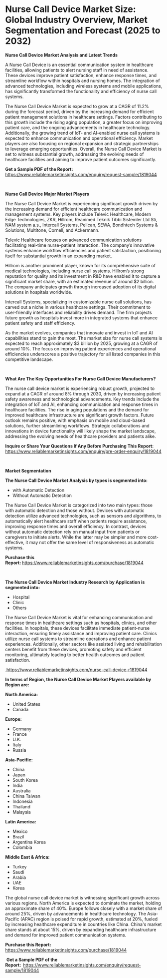 <p><h1>Nurse Call Device Market Size: Global Industry Overview, Market Segmentation and Forecast (2025 to 2032)</h1></p><p><strong>Nurse Call Device Market Analysis and Latest Trends</strong></p>
<p><p>A Nurse Call Device is an essential communication system in healthcare facilities, allowing patients to alert nursing staff in need of assistance. These devices improve patient satisfaction, enhance response times, and streamline workflow within hospitals and nursing homes. The integration of advanced technologies, including wireless systems and mobile applications, has significantly transformed the functionality and efficiency of nurse call systems.</p><p>The Nurse Call Device Market is expected to grow at a CAGR of 11.2% during the forecast period, driven by the increasing demand for efficient patient management solutions in healthcare settings. Factors contributing to this growth include the rising aging population, a greater focus on improving patient care, and the ongoing advancements in healthcare technology. Additionally, the growing trend of IoT- and AI-enabled nurse call systems is expected to enhance communication and operational efficiency. Market players are also focusing on regional expansion and strategic partnerships to leverage emerging opportunities. Overall, the Nurse Call Device Market is set to witness substantial growth, addressing the evolving needs of healthcare facilities and aiming to improve patient outcomes significantly.</p></p>
<p><strong>Get a Sample PDF of the Report:&nbsp;</strong> <a href="https://www.reliablemarketinsights.com/enquiry/request-sample/1819044?utm_campaign=2609&utm_medium=2&utm_source=Github&utm_content=ia&utm_term=13042025&utm_id=nurse-call-device">https://www.reliablemarketinsights.com/enquiry/request-sample/1819044</a></p>
<p>&nbsp;</p>
<p><strong>Nurse Call Device Major Market Players</strong></p>
<p><p>The Nurse Call Device Market is experiencing significant growth driven by the increasing demand for efficient healthcare communication and management systems. Key players include Televic Healthcare, Modern Edge Technologies, ZKR, Hillrom, Reanimed Teknik Tibbi Sistemler Ltd Sti, NAM system a.s., Intercall Systems, Pelican, SEWA, Bondhtech Systems & Solutions, Multitone, Cornell, and Ackermann.</p><p>Televic Healthcare focuses on advanced communication solutions facilitating real-time nurse-patient interaction. The company’s innovative systems enhance workflow efficiencies and patient satisfaction, positioning itself for substantial growth in an expanding market.</p><p>Hillrom is another prominent player, known for its comprehensive suite of medical technologies, including nurse call systems. Hillrom’s strong reputation for quality and its investment in R&D have enabled it to capture a significant market share, with an estimated revenue of around $2 billion. The company anticipates growth through increased adoption of its digital solutions in hospitals worldwide.</p><p>Intercall Systems, specializing in customizable nurse call solutions, has carved out a niche in various healthcare settings. Their commitment to user-friendly interfaces and reliability drives demand. The firm projects future growth as hospitals invest more in integrated systems that enhance patient safety and staff efficiency.</p><p>As the market evolves, companies that innovate and invest in IoT and AI capabilities stand to gain the most. The market size for nurse call systems is expected to reach approximately $3 billion by 2025, growing at a CAGR of around 10%. The focus on improving patient experiences and operational efficiencies underscores a positive trajectory for all listed companies in this competitive landscape.</p></p>
<p>&nbsp;</p>
<p><strong>What Are The Key Opportunities For Nurse Call Device Manufacturers?</strong></p>
<p><p>The nurse call device market is experiencing robust growth, projected to expand at a CAGR of around 8% through 2030, driven by increasing patient safety awareness and technological advancements. Key trends include the integration of IoT and AI, enhancing communication and response times in healthcare facilities. The rise in aging populations and the demand for improved healthcare infrastructure are significant growth factors. Future outlook remains positive, with emphasis on mobile and cloud-based solutions, further streamlining workflows. Strategic collaborations and innovations in device functionality will likely shape the market landscape, addressing the evolving needs of healthcare providers and patients alike.</p></p>
<p><strong>Inquire or Share Your Questions If Any Before Purchasing This Report:</strong> <a href="https://www.reliablemarketinsights.com/enquiry/pre-order-enquiry/1819044?utm_campaign=2609&utm_medium=2&utm_source=Github&utm_content=ia&utm_term=13042025&utm_id=nurse-call-device">https://www.reliablemarketinsights.com/enquiry/pre-order-enquiry/1819044</a></p>
<p>&nbsp;</p>
<p><strong>Market Segmentation</strong></p>
<p><strong>The Nurse Call Device Market Analysis by types is segmented into:</strong></p>
<p><ul><li>with Automatic Detection</li><li>Without Automatic Detection</li></ul></p>
<p><p>The Nurse Call Device Market is categorized into two main types: those with automatic detection and those without. Devices with automatic detection utilize advanced technologies, such as sensors and algorithms, to automatically alert healthcare staff when patients require assistance, improving response times and overall efficiency. In contrast, devices without automatic detection rely on manual input from patients or caregivers to initiate alerts. While the latter may be simpler and more cost-effective, it may not offer the same level of responsiveness as automatic systems.</p></p>
<p><strong>Purchase this Report:&nbsp;</strong><a href="https://www.reliablemarketinsights.com/purchase/1819044?utm_campaign=2609&utm_medium=2&utm_source=Github&utm_content=ia&utm_term=13042025&utm_id=nurse-call-device">https://www.reliablemarketinsights.com/purchase/1819044</a></p>
<p>&nbsp;</p>
<p><strong>The Nurse Call Device Market Industry Research by Application is segmented into:</strong></p>
<p><ul><li>Hospital</li><li>Clinic</li><li>Others</li></ul></p>
<p><p>The Nurse Call Device Market is vital for enhancing communication and response times in healthcare settings such as hospitals, clinics, and other facilities. In hospitals, these devices facilitate immediate patient-nurse interaction, ensuring timely assistance and improving patient care. Clinics utilize nurse call systems to streamline operations and enhance patient experiences. Additionally, other sectors like assisted living and rehabilitation centers benefit from these devices, promoting safety and efficient monitoring, ultimately leading to better health outcomes and patient satisfaction.</p></p>
<p><a href="https://www.reliablemarketinsights.com/nurse-call-device-r1819044?utm_campaign=2609&utm_medium=2&utm_source=Github&utm_content=ia&utm_term=13042025&utm_id=nurse-call-device">&nbsp;https://www.reliablemarketinsights.com/nurse-call-device-r1819044</a></p>
<p><strong>In terms of Region, the Nurse Call Device Market Players available by Region are:</strong></p>
<p>
    <p> <strong> North America: </strong>
        <ul>
            <li>United States</li>
            <li>Canada</li>
        </ul>
        </p> 
    <p> <strong> Europe: </strong>
        <ul>
            <li>Germany</li>
            <li>France</li>
            <li>U.K.</li>
            <li>Italy</li>
            <li>Russia</li>
        </ul>
        </p> 
    <p> <strong> Asia-Pacific: </strong>
        <ul>
            <li>China</li>
            <li>Japan</li>
            <li>South Korea</li>
            <li>India</li>
            <li>Australia</li>
            <li>China Taiwan</li>
            <li>Indonesia</li>
            <li>Thailand</li>
            <li>Malaysia</li>
        </ul>
        </p> 
    <p> <strong> Latin America: </strong>
        <ul>
            <li>Mexico</li>
            <li>Brazil</li>
            <li>Argentina Korea</li>
            <li>Colombia</li>
        </ul>
        </p> 
    <p> <strong> Middle East & Africa: </strong>
        <ul>
            <li>Turkey</li>
            <li>Saudi</li>
            <li>Arabia</li>
            <li>UAE</li>
            <li>Korea</li>
        </ul>
    </p>
    </p>
<p><p>The global nurse call device market is witnessing significant growth across various regions. North America is expected to dominate the market, holding an approximate share of 40%. Europe follows closely with a market share of around 25%, driven by advancements in healthcare technology. The Asia-Pacific (APAC) region is poised for rapid growth, estimated at 20%, fueled by increasing healthcare expenditure in countries like China. China's market share stands at about 15%, driven by expanding healthcare infrastructure and demand for improved patient communication systems.</p></p>
<p><strong>Purchase this Report: </strong><a href="https://www.reliablemarketinsights.com/purchase/1819044?utm_campaign=2609&utm_medium=2&utm_source=Github&utm_content=ia&utm_term=13042025&utm_id=nurse-call-device">https://www.reliablemarketinsights.com/purchase/1819044</a></p>
<p>&nbsp;<strong>Get a Sample PDF of the Report:&nbsp;&nbsp;</strong><a href="https://www.reliablemarketinsights.com/enquiry/request-sample/1819044?utm_campaign=2609&utm_medium=2&utm_source=Github&utm_content=ia&utm_term=13042025&utm_id=nurse-call-device">https://www.reliablemarketinsights.com/enquiry/request-sample/1819044</a></p>
<p><strong></strong></p>
<p><p></p><p></p><p></p></p>